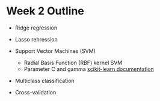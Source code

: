 
# Week 2 Outline

- Ridge regression

- Lasso rehression

- Support Vector Machines (SVM)
   + Radial Basis Function (RBF) kernel SVM
   + Parameter C and gamma  [scikit-learn documentation](https://scikit-learn.org/stable/auto_examples/svm/plot_rbf_parameters.html)
 
- Multiclass classification

- Cross-validation
